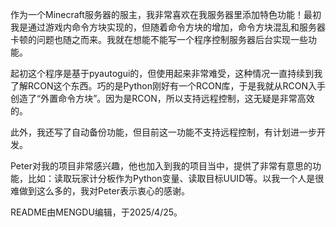 作为一个Minecraft服务器的服主，我非常喜欢在我服务器里添加特色功能！最初我是通过游戏内命令方块实现的，但随着命令方块的增加，命令方块混乱和服务器卡顿的问题也随之而来。我就在想能不能写一个程序控制服务器后台实现一些功能。

起初这个程序是基于pyautogui的，但使用起来非常难受，这种情况一直持续到我了解RCON这个东西。巧的是Python刚好有一个RCON库，于是我就从RCON入手创造了“外置命令方块”。因为是RCON，所以支持远程控制，这无疑是非常高效的。

此外，我还写了自动备份功能，但目前这一功能不支持远程控制，有计划进一步开发。

Peter对我的项目非常感兴趣，他也加入到我的项目当中，提供了非常有意思的功能，比如：读取玩家计分板作为Python变量、读取目标UUID等。以我一个人是很难做到这么多的，我对Peter表示衷心的感谢。

README由MENGDU编辑，于2025/4/25。